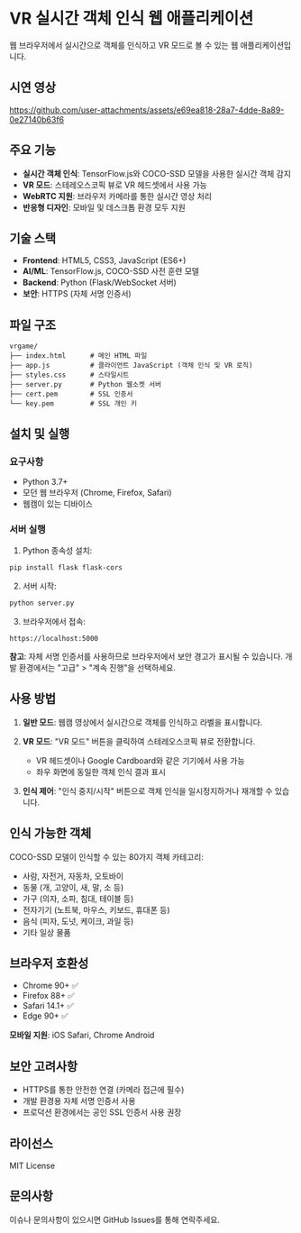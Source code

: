 # VR 실시간 객체 인식 웹 애플리케이션

웹 브라우저에서 실시간으로 객체를 인식하고 VR 모드로 볼 수 있는 웹 애플리케이션입니다.

## 시연 영상
https://github.com/user-attachments/assets/e69ea818-28a7-4dde-8a89-0e27140b63f6


## 주요 기능

- **실시간 객체 인식**: TensorFlow.js와 COCO-SSD 모델을 사용한 실시간 객체 감지
- **VR 모드**: 스테레오스코픽 뷰로 VR 헤드셋에서 사용 가능
- **WebRTC 지원**: 브라우저 카메라를 통한 실시간 영상 처리
- **반응형 디자인**: 모바일 및 데스크톱 환경 모두 지원

## 기술 스택

- **Frontend**: HTML5, CSS3, JavaScript (ES6+)
- **AI/ML**: TensorFlow.js, COCO-SSD 사전 훈련 모델
- **Backend**: Python (Flask/WebSocket 서버)
- **보안**: HTTPS (자체 서명 인증서)

## 파일 구조

```
vrgame/
├── index.html      # 메인 HTML 파일
├── app.js          # 클라이언트 JavaScript (객체 인식 및 VR 로직)
├── styles.css      # 스타일시트
├── server.py       # Python 웹소켓 서버
├── cert.pem        # SSL 인증서
└── key.pem         # SSL 개인 키
```

## 설치 및 실행

### 요구사항

- Python 3.7+
- 모던 웹 브라우저 (Chrome, Firefox, Safari)
- 웹캠이 있는 디바이스

### 서버 실행

1. Python 종속성 설치:
```bash
pip install flask flask-cors
```

2. 서버 시작:
```bash
python server.py
```

3. 브라우저에서 접속:
```
https://localhost:5000
```

**참고**: 자체 서명 인증서를 사용하므로 브라우저에서 보안 경고가 표시될 수 있습니다. 개발 환경에서는 "고급" > "계속 진행"을 선택하세요.

## 사용 방법

1. **일반 모드**: 웹캠 영상에서 실시간으로 객체를 인식하고 라벨을 표시합니다.

2. **VR 모드**: "VR 모드" 버튼을 클릭하여 스테레오스코픽 뷰로 전환합니다.
   - VR 헤드셋이나 Google Cardboard와 같은 기기에서 사용 가능
   - 좌우 화면에 동일한 객체 인식 결과 표시

3. **인식 제어**: "인식 중지/시작" 버튼으로 객체 인식을 일시정지하거나 재개할 수 있습니다.

## 인식 가능한 객체

COCO-SSD 모델이 인식할 수 있는 80가지 객체 카테고리:
- 사람, 자전거, 자동차, 오토바이
- 동물 (개, 고양이, 새, 말, 소 등)
- 가구 (의자, 소파, 침대, 테이블 등)  
- 전자기기 (노트북, 마우스, 키보드, 휴대폰 등)
- 음식 (피자, 도넛, 케이크, 과일 등)
- 기타 일상 물품

## 브라우저 호환성

- Chrome 90+ ✅
- Firefox 88+ ✅  
- Safari 14.1+ ✅
- Edge 90+ ✅

**모바일 지원**: iOS Safari, Chrome Android

## 보안 고려사항

- HTTPS를 통한 안전한 연결 (카메라 접근에 필수)
- 개발 환경용 자체 서명 인증서 사용
- 프로덕션 환경에서는 공인 SSL 인증서 사용 권장

## 라이선스

MIT License

## 문의사항

이슈나 문의사항이 있으시면 GitHub Issues를 통해 연락주세요.
